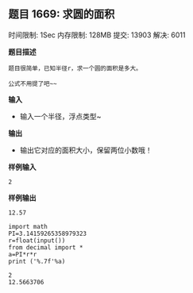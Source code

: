 ## 题目 1669: 求圆的面积

时间限制: 1Sec 内存限制: 128MB 提交: 13903 解决: 6011

**题目描述**

```
题目很简单，已知半径r，求一个圆的面积是多大。

公式不用提了吧~~ 
```

**输入**

- 输入一个半径，浮点类型~

**输出**

- 输出它对应的面积大小，保留两位小数哦！

**样例输入**

```
2
```

**样例输出**

```
12.57
```


```
import math
PI=3.14159265358979323
r=float(input())
from decimal import *
a=PI*r*r
print ('%.7f'%a)
```

    2
    12.5663706

